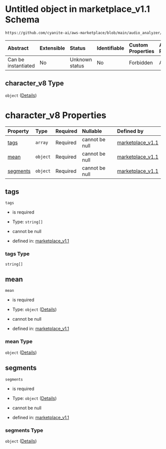 # Untitled object in marketplace\_v1.1 Schema

```txt
https://github.com/cyanite-ai/aws-marketplace/blob/main/audio_analyzer/schemes/marketplace_v1.1/schema/marketplace_v1.1.schema.json#/properties/analysis/properties/character_v8
```



| Abstract            | Extensible | Status         | Identifiable | Custom Properties | Additional Properties | Access Restrictions | Defined In                                                                                       |
| :------------------ | :--------- | :------------- | :----------- | :---------------- | :-------------------- | :------------------ | :----------------------------------------------------------------------------------------------- |
| Can be instantiated | No         | Unknown status | No           | Forbidden         | Allowed               | none                | [marketplace\_v1.1.schema.json\*](../schema/marketplace_v1.1.schema.json "open original schema") |

## character\_v8 Type

`object` ([Details](marketplace_v1-properties-analysis-properties-character_v8.md))

# character\_v8 Properties

| Property              | Type     | Required | Nullable       | Defined by                                                                                                                                                                                                                                                                                                    |
| :-------------------- | :------- | :------- | :------------- | :------------------------------------------------------------------------------------------------------------------------------------------------------------------------------------------------------------------------------------------------------------------------------------------------------------ |
| [tags](#tags)         | `array`  | Required | cannot be null | [marketplace\_v1.1](marketplace_v1-properties-analysis-properties-character_v8-properties-tags.md "https://github.com/cyanite-ai/aws-marketplace/blob/main/audio_analyzer/schemes/marketplace_v1.1/schema/marketplace_v1.1.schema.json#/properties/analysis/properties/character_v8/properties/tags")         |
| [mean](#mean)         | `object` | Required | cannot be null | [marketplace\_v1.1](marketplace_v1-properties-analysis-properties-character_v8-properties-mean.md "https://github.com/cyanite-ai/aws-marketplace/blob/main/audio_analyzer/schemes/marketplace_v1.1/schema/marketplace_v1.1.schema.json#/properties/analysis/properties/character_v8/properties/mean")         |
| [segments](#segments) | `object` | Required | cannot be null | [marketplace\_v1.1](marketplace_v1-properties-analysis-properties-character_v8-properties-segments.md "https://github.com/cyanite-ai/aws-marketplace/blob/main/audio_analyzer/schemes/marketplace_v1.1/schema/marketplace_v1.1.schema.json#/properties/analysis/properties/character_v8/properties/segments") |

## tags



`tags`

*   is required

*   Type: `string[]`

*   cannot be null

*   defined in: [marketplace\_v1.1](marketplace_v1-properties-analysis-properties-character_v8-properties-tags.md "https://github.com/cyanite-ai/aws-marketplace/blob/main/audio_analyzer/schemes/marketplace_v1.1/schema/marketplace_v1.1.schema.json#/properties/analysis/properties/character_v8/properties/tags")

### tags Type

`string[]`

## mean



`mean`

*   is required

*   Type: `object` ([Details](marketplace_v1-properties-analysis-properties-character_v8-properties-mean.md))

*   cannot be null

*   defined in: [marketplace\_v1.1](marketplace_v1-properties-analysis-properties-character_v8-properties-mean.md "https://github.com/cyanite-ai/aws-marketplace/blob/main/audio_analyzer/schemes/marketplace_v1.1/schema/marketplace_v1.1.schema.json#/properties/analysis/properties/character_v8/properties/mean")

### mean Type

`object` ([Details](marketplace_v1-properties-analysis-properties-character_v8-properties-mean.md))

## segments



`segments`

*   is required

*   Type: `object` ([Details](marketplace_v1-properties-analysis-properties-character_v8-properties-segments.md))

*   cannot be null

*   defined in: [marketplace\_v1.1](marketplace_v1-properties-analysis-properties-character_v8-properties-segments.md "https://github.com/cyanite-ai/aws-marketplace/blob/main/audio_analyzer/schemes/marketplace_v1.1/schema/marketplace_v1.1.schema.json#/properties/analysis/properties/character_v8/properties/segments")

### segments Type

`object` ([Details](marketplace_v1-properties-analysis-properties-character_v8-properties-segments.md))

